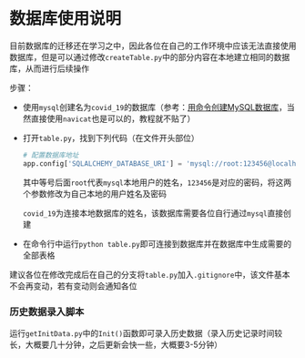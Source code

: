 # 数据库使用说明

目前数据库的迁移还在学习之中，因此各位在自己的工作环境中应该无法直接使用数据库，但是可以通过修改`createTable.py`中的部分内容在本地建立相同的数据库，从而进行后续操作

步骤：

* 使用`mysql`创建名为`covid_19`的数据库（参考：[用命令创建MySQL数据库](https://www.cnblogs.com/jiangxiaobo/p/7089345.html)，当然直接使用`navicat`也是可以的，教程就不贴了）

* 打开`table.py`，找到下列代码（在文件开头部位）

  ```python
  # 配置数据库地址
  app.config['SQLALCHEMY_DATABASE_URI'] = 'mysql://root:123456@localhost:3306/covid_19'
  ```

  其中等号后面`root`代表`mysql`本地用户的姓名，`123456`是对应的密码，将这两个参数修改为自己本地的用户姓名及密码

  `covid_19`为连接本地数据库的姓名，该数据库需要各位自行通过`mysql`直接创建

* 在命令行中运行`python table.py`即可连接到数据库并在数据库中生成需要的全部表格

建议各位在修改完成后在自己的分支将`table.py`加入`.gitignore`中，该文件基本不会再变动，若有变动则会通知各位



### 历史数据录入脚本

运行`getInitData.py`中的`Init()`函数即可录入历史数据（录入历史记录时间较长，大概要几十分钟，之后更新会快一些，大概要3-5分钟）

